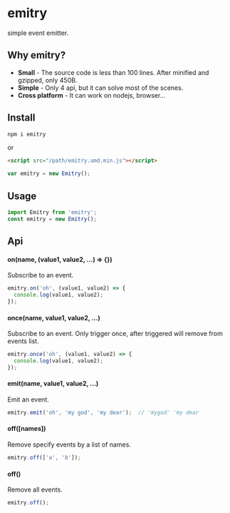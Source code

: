 # emitry
simple event emitter.

## Why emitry?

* **Small** - The source code is less than 100 lines. After minified and gzipped, only 450B.
* **Simple** - Only 4 api, but it can solve most of the scenes.
* **Cross platform** - It can work on nodejs, browser...

## Install

```bash
npm i emitry
```

or

```html
<script src="/path/emitry.umd.min.js"></script>
```

```javascript
var emitry = new Emitry();
```

## Usage

```javascript
import Emitry from 'emitry';
const emitry = new Emitry();
```

## Api

#### on(name, (value1, value2, ...) => {})

Subscribe to an event.

```javascript
emitry.on('oh', (value1, value2) => {
  console.log(value1, value2);
});
```

#### once(name, value1, value2, ...)

Subscribe to an event. Only trigger once, after triggered will remove from events list.

```javascript
emitry.once('oh', (value1, value2) => {
  console.log(value1, value2);
});
```

#### emit(name, value1, value2, ...)

Emit an event.

```javascript
emitry.emit('oh', 'my god', 'my dear');  // 'mygod' 'my dear
```

#### off([names])

Remove specify events by a list of names.

```javascript
emitry.off(['a', 'b']);
```

#### off()

Remove all events.

```javascript
emitry.off();
```
